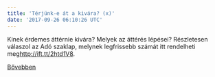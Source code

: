 ```yaml
---
title: 'Térjünk-e át a kivára? (x)'
date: '2017-09-26 06:10:26 UTC'
---
```


Kinek érdemes áttérnie kivára? Melyek az áttérés lépései? Részletesen válaszol az Adó szaklap, melynek legfrissebb számát itt rendelheti meg<http://ift.tt/2htd1V8>.


[Bővebben](http://ift.tt/2hvIm60)
